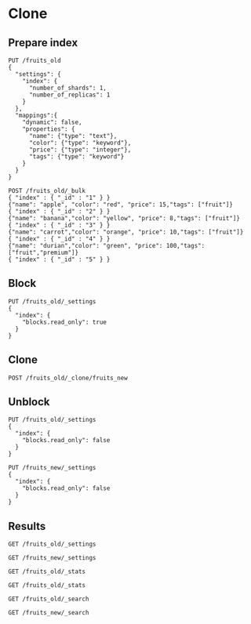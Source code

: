 # Clone

## Prepare index

```shell
PUT /fruits_old
{
  "settings": {
    "index": {
      "number_of_shards": 1,  
      "number_of_replicas": 1
    }
  },
  "mappings":{
    "dynamic": false,
    "properties": {
      "name": {"type": "text"},
      "color": {"type": "keyword"},
      "price": {"type": "integer"},
      "tags": {"type": "keyword"}
    }
  }
}
```

```shell
POST /fruits_old/_bulk
{ "index" : { "_id" : "1" } }
{"name": "apple", "color": "red", "price": 15,"tags": ["fruit"]}
{ "index" : { "_id" : "2" } }
{"name": "banana","color": "yellow", "price": 8,"tags": ["fruit"]}
{ "index" : { "_id" : "3" } }
{"name": "carrot","color": "orange", "price": 10,"tags": ["fruit"]}
{ "index" : { "_id" : "4" } }
{"name": "durian","color": "green", "price": 100,"tags": ["fruit","premium"]}
{ "index" : { "_id" : "5" } }
```

## Block

```shell
PUT /fruits_old/_settings
{
  "index": {
    "blocks.read_only": true
  }
}
```

## Clone

```shell
POST /fruits_old/_clone/fruits_new
```

## Unblock

```shell
PUT /fruits_old/_settings
{
  "index": {
    "blocks.read_only": false
  }
}
```

```shell
PUT /fruits_new/_settings
{
  "index": {
    "blocks.read_only": false
  }
}
```

## Results

```shell
GET /fruits_old/_settings
```

```shell
GET /fruits_new/_settings
```

```shell
GET /fruits_old/_stats
```

```shell
GET /fruits_old/_stats
```

```shell
GET /fruits_old/_search
```

```shell
GET /fruits_new/_search
```
